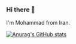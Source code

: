 ### Hi there 👋

I'm Mohammad from Iran.

[![Anurag's GitHub stats](https://github-readme-stats.vercel.app/api?username=Mohammad)](https://github.com/anuraghazra/github-readme-stats)

